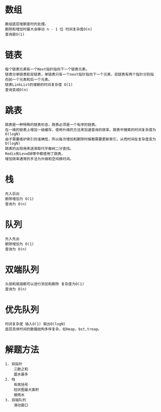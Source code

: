 # 数组
	数组底层增删查时的处理。
	删除和增加时最大会移动 n - 1 位 时间复杂度O(n)
	查询是O(1)

# 链表
	每个链表元素有一个Next指针指向下一个链表元素。
	链表分单链表和双链表，单链表只有一个next指针指向下一个元素，双链表有两个指针分别指向前一个元素和后一个元素。
	链表LinkList的增删的时间复杂度 O(1)
 	查询变成O(n)

# 跳表
	跳表是一种特殊的链表形态，跳表必须是一个有序的链表。
	在一维的链表上增加一级缓存，使用升维的方法来加速查询的效率，跳表中搜索的时间复杂度为O(logN)
	由于需要维护索引的准确性，所以每次增加和删除时候都需要更新索引，从而时间在复杂度变为O(logN)
	跳表的出现用来逐渐取代平衡树二分查找。
	Redis和LeveDB等中都使用了跳表。
	增加效率通常的手法为升维和空间换时间。

# 栈
	先入后出
	删除增加为 O(1)
	查询为 O(n)

# 队列
	先入先出
	删除增加为 O(1)
	查询为 O(n)

# 双端队列
	头部和尾端都可以进行添加和删除 复杂度为O(1)
	查询为 O(n)

# 优先队列
	时间复杂度 插入O(1) 取出O(logN)
	底层具体时间的数据结构多样复杂，如Heap，bst,treap。

# 解题方法
	1. 双指针
		三数之和
		盛水最多
	2. 栈
		有效括号
		柱状图最大面积
		接雨水
	3. 双端队列
		滑动窗口
